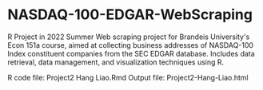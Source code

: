 # NASDAQ-100-EDGAR-WebScraping
R Project in 2022 Summer
Web scraping project for Brandeis University's Econ 151a course, aimed at collecting business addresses of NASDAQ-100 Index constituent companies from the SEC EDGAR database. Includes data retrieval, data management, and visualization techniques using R.

R code file: Project2 Hang Liao.Rmd
Output file: Project2-Hang-Liao.html
